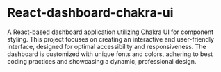 # React-dashboard-chakra-ui
A React-based dashboard application utilizing Chakra UI for component styling. This project focuses on creating an interactive and user-friendly interface, designed for optimal accessibility and responsiveness. The dashboard is customized with unique fonts and colors, adhering to best coding practices and showcasing a dynamic, professional design.
